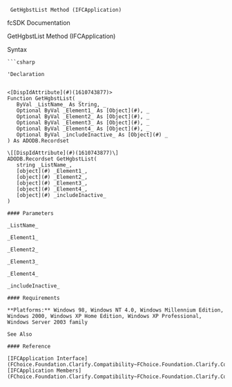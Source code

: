 ﻿     GetHgbstList Method (IFCApplication)                                                   

fcSDK Documentation

GetHgbstList Method (IFCApplication)

Syntax

```vbnet
```csharp

'Declaration
 

<[DispIdAttribute](#)(1610743877)>
Function GetHgbstList( _
   ByVal _ListName_ As String, _
   Optional ByVal _Element1_ As [Object](#), _
   Optional ByVal _Element2_ As [Object](#), _
   Optional ByVal _Element3_ As [Object](#), _
   Optional ByVal _Element4_ As [Object](#), _
   Optional ByVal _includeInactive_ As [Object](#) _
) As ADODB.Recordset

\[[DispIdAttribute](#)(1610743877)\]
ADODB.Recordset GetHgbstList( 
   string _ListName_,
   [object](#) _Element1_,
   [object](#) _Element2_,
   [object](#) _Element3_,
   [object](#) _Element4_,
   [object](#) _includeInactive_
)

#### Parameters

_ListName_

_Element1_

_Element2_

_Element3_

_Element4_

_includeInactive_

#### Requirements

**Platforms:** Windows 98, Windows NT 4.0, Windows Millennium Edition, Windows 2000, Windows XP Home Edition, Windows XP Professional, Windows Server 2003 family

See Also

#### Reference

[IFCApplication Interface](FChoice.Foundation.Clarify.Compatibility~FChoice.Foundation.Clarify.Compatibility.IFCApplication.md)  
[IFCApplication Members](FChoice.Foundation.Clarify.Compatibility~FChoice.Foundation.Clarify.Compatibility.IFCApplication_members.md)
